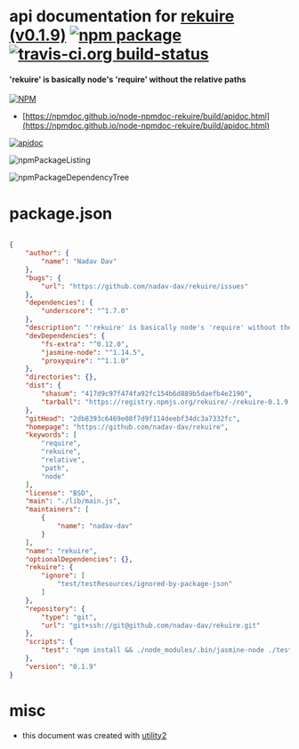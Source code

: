 # api documentation for  [rekuire (v0.1.9)](https://github.com/nadav-dav/rekuire)  [![npm package](https://img.shields.io/npm/v/npmdoc-rekuire.svg?style=flat-square)](https://www.npmjs.org/package/npmdoc-rekuire) [![travis-ci.org build-status](https://api.travis-ci.org/npmdoc/node-npmdoc-rekuire.svg)](https://travis-ci.org/npmdoc/node-npmdoc-rekuire)
#### 'rekuire' is basically node's 'require' without the relative paths

[![NPM](https://nodei.co/npm/rekuire.png?downloads=true&downloadRank=true&stars=true)](https://www.npmjs.com/package/rekuire)

- [https://npmdoc.github.io/node-npmdoc-rekuire/build/apidoc.html](https://npmdoc.github.io/node-npmdoc-rekuire/build/apidoc.html)

[![apidoc](https://npmdoc.github.io/node-npmdoc-rekuire/build/screenCapture.buildCi.browser.%252Ftmp%252Fbuild%252Fapidoc.html.png)](https://npmdoc.github.io/node-npmdoc-rekuire/build/apidoc.html)

![npmPackageListing](https://npmdoc.github.io/node-npmdoc-rekuire/build/screenCapture.npmPackageListing.svg)

![npmPackageDependencyTree](https://npmdoc.github.io/node-npmdoc-rekuire/build/screenCapture.npmPackageDependencyTree.svg)



# package.json

```json

{
    "author": {
        "name": "Nadav Dav"
    },
    "bugs": {
        "url": "https://github.com/nadav-dav/rekuire/issues"
    },
    "dependencies": {
        "underscore": "^1.7.0"
    },
    "description": "'rekuire' is basically node's 'require' without the relative paths",
    "devDependencies": {
        "fs-extra": "^0.12.0",
        "jasmine-node": "^1.14.5",
        "proxyquire": "^1.1.0"
    },
    "directories": {},
    "dist": {
        "shasum": "417d9c97f474fa92fc154b6d889b5daefb4e2190",
        "tarball": "https://registry.npmjs.org/rekuire/-/rekuire-0.1.9.tgz"
    },
    "gitHead": "2db8393c6469e08f7d9f114deebf34dc3a7332fc",
    "homepage": "https://github.com/nadav-dav/rekuire",
    "keywords": [
        "require",
        "rekuire",
        "relative",
        "path",
        "node"
    ],
    "license": "BSD",
    "main": "./lib/main.js",
    "maintainers": [
        {
            "name": "nadav-dav"
        }
    ],
    "name": "rekuire",
    "optionalDependencies": {},
    "rekuire": {
        "ignore": [
            "test/testResources/ignored-by-package-json"
        ]
    },
    "repository": {
        "type": "git",
        "url": "git+ssh://git@github.com/nadav-dav/rekuire.git"
    },
    "scripts": {
        "test": "npm install && ./node_modules/.bin/jasmine-node ./test/"
    },
    "version": "0.1.9"
}
```



# misc
- this document was created with [utility2](https://github.com/kaizhu256/node-utility2)
